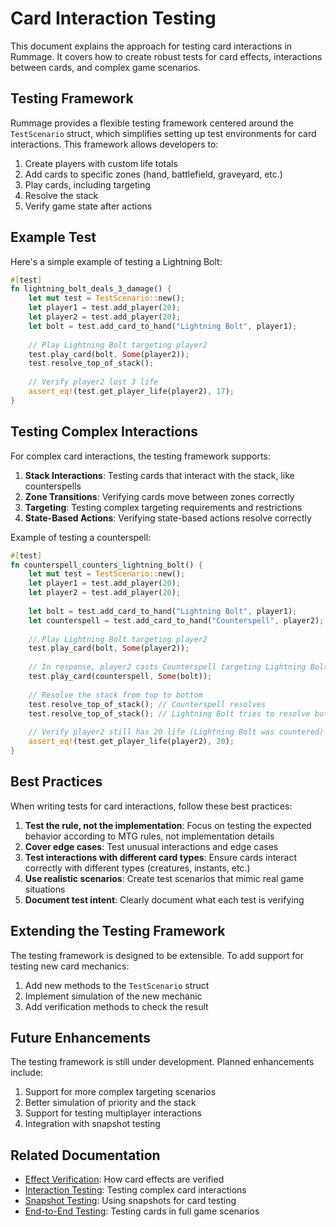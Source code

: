 # Card Interaction Testing

This document explains the approach for testing card interactions in Rummage. It covers how to create robust tests for card effects, interactions between cards, and complex game scenarios.

## Testing Framework

Rummage provides a flexible testing framework centered around the `TestScenario` struct, which simplifies setting up test environments for card interactions. This framework allows developers to:

1. Create players with custom life totals
2. Add cards to specific zones (hand, battlefield, graveyard, etc.)
3. Play cards, including targeting
4. Resolve the stack
5. Verify game state after actions

## Example Test

Here's a simple example of testing a Lightning Bolt:

```rust
#[test]
fn lightning_bolt_deals_3_damage() {
    let mut test = TestScenario::new();
    let player1 = test.add_player(20);
    let player2 = test.add_player(20);
    let bolt = test.add_card_to_hand("Lightning Bolt", player1);
    
    // Play Lightning Bolt targeting player2
    test.play_card(bolt, Some(player2));
    test.resolve_top_of_stack();
    
    // Verify player2 lost 3 life
    assert_eq!(test.get_player_life(player2), 17);
}
```

## Testing Complex Interactions

For complex card interactions, the testing framework supports:

1. **Stack Interactions**: Testing cards that interact with the stack, like counterspells
2. **Zone Transitions**: Verifying cards move between zones correctly
3. **Targeting**: Testing complex targeting requirements and restrictions
4. **State-Based Actions**: Verifying state-based actions resolve correctly

Example of testing a counterspell:

```rust
#[test]
fn counterspell_counters_lightning_bolt() {
    let mut test = TestScenario::new();
    let player1 = test.add_player(20);
    let player2 = test.add_player(20);
    
    let bolt = test.add_card_to_hand("Lightning Bolt", player1);
    let counterspell = test.add_card_to_hand("Counterspell", player2);
    
    // Play Lightning Bolt targeting player2
    test.play_card(bolt, Some(player2));
    
    // In response, player2 casts Counterspell targeting Lightning Bolt
    test.play_card(counterspell, Some(bolt));
    
    // Resolve the stack from top to bottom
    test.resolve_top_of_stack(); // Counterspell resolves
    test.resolve_top_of_stack(); // Lightning Bolt tries to resolve but was countered
    
    // Verify player2 still has 20 life (Lightning Bolt was countered)
    assert_eq!(test.get_player_life(player2), 20);
}
```

## Best Practices

When writing tests for card interactions, follow these best practices:

1. **Test the rule, not the implementation**: Focus on testing the expected behavior according to MTG rules, not implementation details
2. **Cover edge cases**: Test unusual interactions and edge cases
3. **Test interactions with different card types**: Ensure cards interact correctly with different types (creatures, instants, etc.)
4. **Use realistic scenarios**: Create test scenarios that mimic real game situations
5. **Document test intent**: Clearly document what each test is verifying

## Extending the Testing Framework

The testing framework is designed to be extensible. To add support for testing new card mechanics:

1. Add new methods to the `TestScenario` struct
2. Implement simulation of the new mechanic
3. Add verification methods to check the result

## Future Enhancements

The testing framework is still under development. Planned enhancements include:

1. Support for more complex targeting scenarios
2. Better simulation of priority and the stack
3. Support for testing multiplayer interactions
4. Integration with snapshot testing

## Related Documentation

- [Effect Verification](effect_verification.md): How card effects are verified
- [Interaction Testing](interaction_testing.md): Testing complex card interactions
- [Snapshot Testing](../../core_systems/snapshot/testing.md): Using snapshots for card testing
- [End-to-End Testing](../../testing/end_to_end_testing.md): Testing cards in full game scenarios 